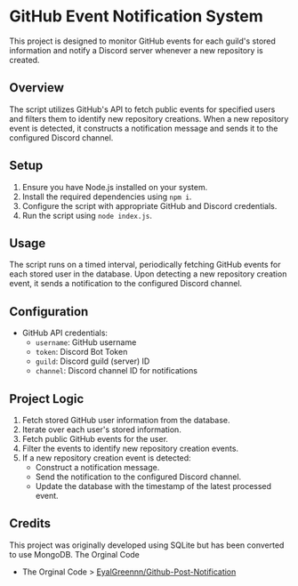 # GitHub Event Notification System

This project is designed to monitor GitHub events for each guild's stored information and notify a Discord server whenever a new repository is created.

## Overview

The script utilizes GitHub's API to fetch public events for specified users and filters them to identify new repository creations. When a new repository event is detected, it constructs a notification message and sends it to the configured Discord channel.

## Setup

1. Ensure you have Node.js installed on your system.
2. Install the required dependencies using `npm i`.
3. Configure the script with appropriate GitHub and Discord credentials.
4. Run the script using `node index.js`.

## Usage

The script runs on a timed interval, periodically fetching GitHub events for each stored user in the database. Upon detecting a new repository creation event, it sends a notification to the configured Discord channel.

## Configuration

- GitHub API credentials:
  - `username`: GitHub username
  - `token`: Discord Bot Token
  - `guild`: Discord guild (server) ID
  - `channel`: Discord channel ID for notifications

## Project Logic

1. Fetch stored GitHub user information from the database.
2. Iterate over each user's stored information.
3. Fetch public GitHub events for the user.
4. Filter the events to identify new repository creation events.
5. If a new repository creation event is detected:
   - Construct a notification message.
   - Send the notification to the configured Discord channel.
   - Update the database with the timestamp of the latest processed event.

## Credits
This project was originally developed using SQLite but has been converted to use MongoDB. The Orginal Code
- The Orginal Code > [EyalGreennn/Github-Post-Notification](https://github.com/EyalGreennn/Github-Post-Notification)
